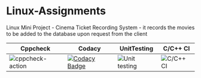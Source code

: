 # Linux-Assignments
Linux Mini Project - Cinema Ticket Recording System - it records the movies to be added to the database upon request from the client

|Cppcheck|Codacy|UnitTesting|C/C++ CI|
|--------|------|-----------|--------|
|![cppcheck-action](https://github.com/99002535/Linux-Assignments/workflows/cppcheck-action/badge.svg)|[![Codacy Badge](https://app.codacy.com/project/badge/Grade/dfbea180496843589678fa2fab1a705e)](https://www.codacy.com/gh/99002535/Linux-Assignments/dashboard?utm_source=github.com&amp;utm_medium=referral&amp;utm_content=99002535/Linux-Assignments&amp;utm_campaign=Badge_Grade)|![Unit testing](https://github.com/99002535/Linux-Assignments/workflows/Unit%20testing/badge.svg)|![C/C++ CI](https://github.com/99002535/Linux-Assignments/workflows/C/C++%20CI/badge.svg)|
